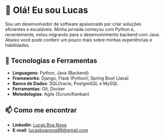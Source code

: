 # 👋 Olá! Eu sou Lucas

Sou um desenvolvedor de software apaixonado por criar soluções eficientes e escaláveis. Minha jornada começou com Python e, recentemente, estou migrando para o desenvolvimento backend com Java. Abaixo você pode conferir um pouco mais sobre minhas experiências e habilidades.

## 🚀 Tecnologias e Ferramentas

- **Linguagens**: Python, Java (Backend)
- **Frameworks**: Django, Flask (Python); Spring Boot (Java)
- **Banco de Dados**: SQLOracle, PostgreSQL e MySQL
- **Ferramentas**: Git, Docker
- **Metodologias**: Agile (Scrum/Kanban)

## 📫 Como me encontrar

- **LinkedIn**: [Lucas Boa Nova](https://www.linkedin.com/in/lucasboanova/)
- **E-mail**: lucasboanova99@gmail.com
